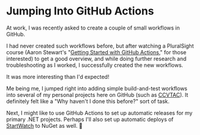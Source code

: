 # Jumping Into GitHub Actions

At work, I was recently asked to create a couple of small workflows in GitHub.

I had never created such workflows before, but after watching a PluralSight course (Aaron Stewart's "[Getting Started with GitHub Actions](https://app.pluralsight.com/library/courses/github-actions-getting-started/table-of-contents)," for those interested) to get a good overview, and while doing further research and troubleshooting as I worked, I successfully created the new workflows.

It was more interesting than I'd expected!

Me being me, I jumped right into adding simple build-and-test workflows into several of my personal projects here on GitHub (such as [CCVTAC](https://github.com/codeconscious/ccvtac/pull/40)). It definitely felt like a "Why haven't I done this before?" sort of task.

Next, I might like to use GitHub Actions to set up automatic releases for my primary .NET projects. Perhaps I'll also set up automatic deploys of [StartWatch](https://codeconscious.github.io/2024/01/08/first-nuget-package.html) to NuGet as well. 🤔
